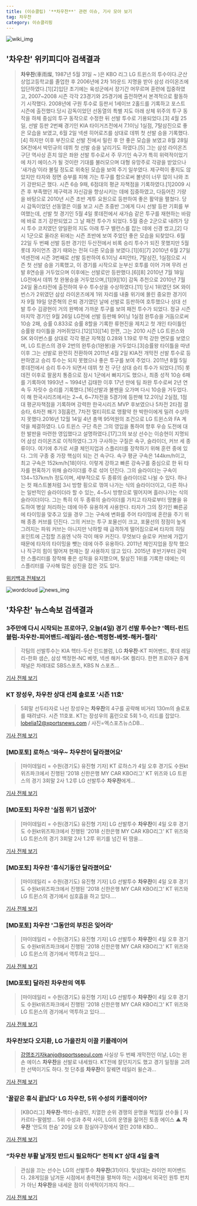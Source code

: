```yaml
---
title: (이슈클립) '**차우찬**' 관련 이슈, 기사 모아 보기
tag: 차우찬
category: 이슈클리핑
---
```

![wiki_img](https://user-images.githubusercontent.com/42597476/44503234-41136a80-a6d0-11e8-9071-6fc6418eafe4.png)
## **'**차우찬**'** 위키피디아 검색결과
>**차우찬**(車雨燦, 1987년 5월 31일 ~ )은 KBO 리그 LG 트윈스의 투수이다.군산상업고등학교를 졸업한 후 2006년에 2차 1라운드 지명을 받아 삼성 라이온즈에 입단하였다.[1][2]입단 초기에는 육성군에서 장기간 머무르며 훈련에 집중하였고, 2007~2008 시즌 각각 23경기와 25경기에 출전하면서 본격적으로 활동하기 시작했다. 2008년에 구원 투수로 등판서 1세이브 2홀드를 기록하고 포스트 시즌에 출전했다.당시 감독이었던 선동열의 특별 지도 아래 상체 위주의 투구 동작을 하체 중심의 투구 동작으로 수정한 뒤 선발 투수로 기용되었다.[3] 4월 25일, 선발 등판 2번째 경기인 KIA 타이거즈전에서 7.1이닝 1실점, 7탈삼진으로 좋은 모습을 보였고, 6월 2일 넥센 히어로즈를 상대로 데뷔 첫 선발 승을 기록했다.[4] 하지만 이후 부진으로 선발 진에서 밀린 후 안 좋은 모습을 보였고 8월 28일 SK전에서 박민규의 데뷔 첫 선발 승을 날리기도 하였다.[5] 그는 삼성 라이온즈 구단 역사상 흔치 않은 좌완 선발 투수로서 주 무기인 속구가 특히 위력적이었기에 차기 에이스가 될 것이란 기대를 불러모으며 대형 유망주로 각광을 받았으나 '새가슴'이라 불릴 정도로 위축된 모습을 보여 주기 일쑤였다. 제구력이 좋지도 않았지만 타자와 정면 승부를 피해 가는 투구를 함으로써 볼넷이 너무 많이 나와 조기 강판되곤 했다. 시즌 6승 9패, 6점대의 평균 자책점을 기록하였다.[1]2009 시즌 후 부족했던 제구력과 자신감을 향상시키는 데에 집중하였고, 다듬어진 기량을 바탕으로 2010년 시즌 초반 계투 요원으로 등판하여 좋은 활약을 펼쳤다. 당시 감독이었던 선동열은 이를 보고 시즌 초중반 그에게 다시 선발 등판 기회를 부여했는데, 선발 첫 경기인 5월 4일 롯데전에서 새가슴 같은 투구를 재현하는 바람에 바로 조기 강판되었고 그 날 패전 투수가 되었다. 5월 중순 2군으로 내려가 당시 투수 코치였던 양일환의 지도 아래 투구 밸런스를 잡는 데에 신경 썼고,[2] 다시 1군으로 올라온 뒤에는 시즌 초반에 보여 주었던 좋은 모습을 되찾았다. 6월 22일 두 번째 선발 등판 경기인 두산전에서 비록 승리 투수가 되진 못했지만 5월 롯데 자이언츠 경기 때와는 전혀 다른 모습을 보였다.[1][6][7] 2010년 6월 27일 넥센전에 시즌 3번째로 선발 등판하여 6.1이닝 4피안타, 7탈삼진, 1실점으로 시즌 첫 선발 승을 기록했고, 이 경기를 시작으로 눈부신 호투를 이어 가며 무려 선발 8연승을 거두었으며 이후에는 선발로만 등판했다.[6][8] 2010년 7월 18일 LG전에서 데뷔 첫 완봉승을 거두었으며,[1][9][10] 감독 추천으로 2010년 7월 24일 올스타전에 출전하여 우수 투수상을 수상하였다.[11] 당시 1위였던 SK 와이번스가 2위였던 삼성 라이온즈에게 1위 자리를 내줄 위기에 몰린 중요한 경기이자 9월 19일 양준혁의 은퇴 경기였던 날에 선발로 등판하여 호투했으나 상대 선발 투수 김광현이 거의 완벽에 가까운 투구를 보여 패전 투수가 되었다. 정규 시즌 마지막 경기인 9월 26일 LG전에 선발 등판해 9이닝 1실점 완투승을 거둠으로써 10승 2패, 승률 0.833로 승률 8할을 기록한 류현진을 제치고 첫 개인 타이틀인 승률왕 타이틀을 거머쥐었다.[12][13][14] 한편, 그는 2010 시즌 LG 트윈스와 SK 와이번스를 상대로 각각 평균 자책점 0.28와 1.19로 무척 강한 면모를 보였으며, LG 트윈스의 경우 2번의 완투승(1완봉)을 거두었다.[3]승률왕 타이틀을 따낸 이후 그는 선발로 완전히 전환하여 2011년 4월 2일 KIA전 개막전 선발 투수로 등판하였고 승리 투수는 되지 못했으나 좋은 투구를 보여 주었다. 2011년 8월 5일 롯데전에서 승리 투수가 되면서 데뷔 첫 전 구단 상대 승리 투수가 되었다.[15] 롯데전 이후로 팔꿈치 통증으로 잠시 1군에서 빠지기도 했으나, 최종 성적 10승 6패를 기록하여 1993년 ~ 1994년 김태한 이후 17년 만에 팀 좌완 투수로써 2년 연속 두 자릿수 승리를 기록했다.[16]선발과 불펜을 오가며 다시 10승을 거두었다. 이 해 한국시리즈에서는 2~4, 6~7차전을 5경기에 등판해 12.2이닝 2실점, 1점대 평균자책점을 기록하며 강력한 한국시리즈 MVP 후보였으나 5차전 2타점 결승타, 6차전 쐐기 3점홈런, 7차전 멀티히트로 맹활약 한 박한이에게 밀려 수상하지 못했다.2016년 12월 14일 4년 총액 95억원의 조건으로 LG 트윈스와 FA 계약을 체결하였다. LG 트윈스 구단 측은 그의 영입을 통하여 향후 우승 도전에 대한 발판을 마련한 영입했다고 설명하였다.[17]그의 보상 선수는 이승현이 지명되어 삼성 라이온즈로 이적하였다.그가 구사하는 구질은 속구, 슬라이더, 커브 세 종류이다. 여기에 추가로 서클 체인지업과 스플리터를 장착하기 위해 훈련 중에 있다. 그의 구종 중 가장 핵심이 되는 건 속구다. 속구 평균 구속은 144km/h이고, 최고 구속은 152km/h[18]이다. 이렇게 강하고 빠른 강속구를 중심으로 한 뒤 타자를 현혹하기 위해 슬라이더를 주로 섞어 던진다. 그의 슬라이더는 구속이 134~137km/h 정도이며, 세부적으로 두 종류의 슬라이더로 나뉠 수 있다. 하나는 컷 패스트볼처럼 3시 방향 횡으로 꺾여 나가는 식의 슬라이더이고, 다른 하나는 일반적인 슬라이더라 할 수 있는, 4~5시 방향으로 떨어지며 흘러나가는 식의 슬라이더이다. 그는 특히 이 두 종류의 슬라이더를 가지고 타자로부터 땅볼을 유도하여 병살 처리하는 데에 아주 유용하게 사용한다. 타자가 그의 장기인 빠른공에 타이밍을 맞추고 있을 경우 그는 구속에 변화를 주어 타이밍에 혼란을 주기 위해 종종 커브를 던진다. 그의 커브는 투구 포물선이 크고, 포물선의 정점이 높게 그려지는 파워 커브는 아니지만 낙하할 때 급격하게 떨어짐으로써 타자의 히팅 포인트에 근접할 즈음엔 낙하 각이 매우 커진다. 무엇보다 슬로우 커브에 가깝기 때문에 타자의 타이밍을 뺏는 데에 아주 유용하다. 2011년 체인지업을 장착 했으나 직구의 힘이 떨어져 현재는 잘 사용하지 않고 있다. 2015년 후반기부터 강력한 스플리터를 장착해 좋은 성적을 유지했으며, 탈삼진 1위를 기록한 데에는 이 스플리터를 구사해 많은 삼진을 잡은 것도 있다.

<a href="https://ko.wikipedia.org/wiki/차우찬" target="_blank">위키백과 전체보기</a>

![wordcloud](https://s3.ap-northeast-2.amazonaws.com/lyrics101-wordcloud/2018-09-04-1536058965.png)
![news_img](https://user-images.githubusercontent.com/42597476/44507050-1206f400-a6e4-11e8-8d98-7ffbfebb353f.png)
## **'**차우찬**'** 뉴스속보 검색결과
### 3주만에 다시 시작되는 프로야구, 오늘(4일) 경기 선발 투수는? '헥터-린드블럼-**차우찬**-피어밴드-레일리-샘슨-백정현-베렛-해커-켈리'

>각팀의 선발투수는 KIA 헥터-두산 린드블럼, LG **차우찬**-KT 피어밴드, 롯데 레일리-한화 샘슨, 삼성 백정현-NC 베렛, 넥센 해커-SK 켈리다. 한편 프로야구 중계채널은 차례대로 SBS스포츠, KBS N 스포츠...

<a href="http://www.thebigdata.co.kr/view.php?ud=201809041814464051c2f6b121bc_23" target="_blank">기사 전체 보기</a>

### KT 장성우, **차우찬** 상대 선제 솔로포 '시즌 11호'

>5회말 선두타자로 나선 장성우는 **차우찬**의 4구를 공략해 비거리 130m의 솔로포를 때려냈다. 시즌 11호포. KT는 장성우의 홈런으로 5회 1-0, 리드를 잡았다. lobelia12@xportsnews.com / 사진=엑스포츠뉴스DB...

<a href="http://www.xportsnews.com/?ac=article_view&entry_id=1015464" target="_blank">기사 전체 보기</a>

### [MD포토] 로하스 '와우~ **차우찬**이 달라졌어요'

>[마이데일리 = 수원(경기도) 유진형 기자] KT 로하스가 4일 오후 경기도 수원kt위즈파크에서 진행된 '2018 신한은행 MY CAR KBO리그' KT 위즈와 LG 트윈스의 경기 3회말 2사 1.2루 LG 선발투수 **차우찬**에게...

<a href="http://www.mydaily.co.kr/new_yk/html/read.php?newsid=201809041931459227&ext=na" target="_blank">기사 전체 보기</a>

### [MD포토] **차우찬** '실점 위기 넘겼어'

>[마이데일리 = 수원(경기도) 유진형 기자] LG 선발투수 **차우찬**이 4일 오후 경기도 수원kt위즈파크에서 진행된 '2018 신한은행 MY CAR KBO리그' KT 위즈와 LG 트윈스의 경기 3회말 2사 1.2루 위기를 넘긴 뒤 땀을...

<a href="http://www.mydaily.co.kr/new_yk/html/read.php?newsid=201809041925843868&ext=na" target="_blank">기사 전체 보기</a>

### [MD포토] **차우찬** '휴식기동안 달라졌어요'

>[마이데일리 = 수원(경기도) 유진형 기자] LG 선발투수 **차우찬**이 4일 오후 경기도 수원kt위즈파크에서 진행된 '2018 신한은행 MY CAR KBO리그' KT 위즈와 LG 트윈스의 경기에서 심호흡을 하고 있다....

<a href="http://www.mydaily.co.kr/new_yk/html/read.php?newsid=201809041904805221&ext=na" target="_blank">기사 전체 보기</a>

### [MD포토] **차우찬** '그동안의 부진은 잊어라'

>[마이데일리 = 수원(경기도) 유진형 기자] LG 선발투수 **차우찬**이 4일 오후 경기도 수원kt위즈파크에서 진행된 '2018 신한은행 MY CAR KBO리그' KT 위즈와 LG 트윈스의 경기에서 역투하고 있다....

<a href="http://www.mydaily.co.kr/new_yk/html/read.php?newsid=201809041909611524&ext=na" target="_blank">기사 전체 보기</a>

### [MD포토] 달라진 **차우찬**의 역투

>[마이데일리 = 수원(경기도) 유진형 기자] LG 선발투수 **차우찬**이 4일 오후 경기도 수원kt위즈파크에서 진행된 '2018 신한은행 MY CAR KBO리그' KT 위즈와 LG 트윈스의 경기에서 역투하고 있다....

<a href="http://www.mydaily.co.kr/new_yk/html/read.php?newsid=201809041900936180&ext=na" target="_blank">기사 전체 보기</a>

### **차우찬**보다 오지환, LG 가을잔치 이끌 키플레이어

>강영조기자kanjo@sportsseoul.com 사실상 두 번째 개막전인 이날, LG는 왼손 에이스 **차우찬**을 선발로 내세웠다. KT전에 잘던지기도 했고 경기 일정을 고려한 선택이기도 하다. 첫 단추를 **차우찬**이 잘꿰면 테일러 윌슨과...

<a href="http://www.sportsseoul.com/news/read/676951" target="_blank">기사 전체 보기</a>

### '꿀같은 휴식 끝났다' LG **차우찬**, 5위 수성의 키플레이어?

>[KBO리그] **차우찬**-헥터-송광민, 치열한 순위 경쟁의 운명을 책임질 선수들 [ 자카르타-팔렘방... 5위 수성과 추락 사이, LG의 운명을 짊어진 토종 에이스 ▲ **차우찬** '안도의 한숨' 20일 오후 잠실야구장에서 열린 2018 KBO...

<a href="http://www.ohmynews.com/NWS_Web/View/at_pg.aspx?CNTN_CD=A0002468908&CMPT_CD=P0010&utm_source=naver&utm_medium=newsearch&utm_campaign=naver_news" target="_blank">기사 전체 보기</a>

### “**차우찬** 부활 날개짓 반드시 필요하다” 천적 KT 상대 4일 출격

>관심을 끄는 선수는 LG의 선발투수 **차우찬**(31)이다. 맞상대는 라이언 피어밴드다. 28게임을 남겨둔 시점에서 총력전을 펼쳐야 하는 시점에서 외국인 원투 펀치가 아닌 **차우찬**을 내세운 점이 이색적이기까지 하다....

<a href="http://news.kmib.co.kr/article/view.asp?arcid=0012654872&code=61161211&cp=nv" target="_blank">기사 전체 보기</a>


